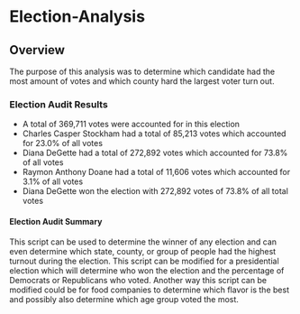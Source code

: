 # Election-Analysis
## Overview 
  The purpose of this analysis was to determine which candidate had the most amount of votes and which county hard the largest voter turn out.
### Election Audit Results
- A total of 369,711 votes were accounted for in this election
- Charles Casper Stockham had a total of 85,213 votes which accounted for 23.0% of all votes
- Diana DeGette had a total of 272,892 votes which accounted for 73.8% of all votes
- Raymon Anthony Doane had a total of 11,606 votes which accounted for 3.1% of all votes
- Diana DeGette won the election with 272,892 votes of 73.8% of all total votes
#### Election Audit Summary
This script can be used to determine the winner of any election and can even determine which state, county, or group of people had the highest turnout
during the election. This script can be modified for a presidential election which will determine who won the election and the percentage of Democrats or Republicans who voted. Another way this script can be modified could be for food companies to determine which flavor is the best and possibly also determine which age group voted the most. 
